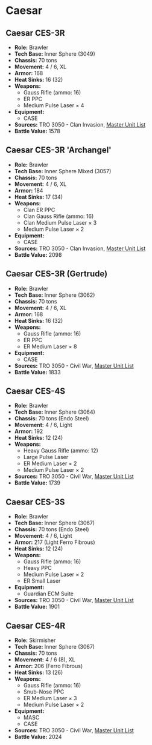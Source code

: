 # Caesar
## Caesar CES-3R
- **Role:** Brawler
- **Tech Base:** Inner Sphere (3049)
- **Chassis:** 70 tons
- **Movement:** 4 / 6, XL
- **Armor:** 168
- **Heat Sinks:** 16 (32)
- **Weapons:**
  - Gauss Rifle (ammo: 16)
  - ER PPC
  - Medium Pulse Laser × 4
- **Equipment:**
  - CASE
- **Sources:** TRO 3050 - Clan Invasion, [Master Unit List](http://masterunitlist.info/Unit/Details/455/caesar-ces-3r)
- **Battle Value:** 1578

## Caesar CES-3R 'Archangel'
- **Role:** Brawler
- **Tech Base:** Inner Sphere Mixed (3057)
- **Chassis:** 70 tons
- **Movement:** 4 / 6, XL
- **Armor:** 184
- **Heat Sinks:** 17 (34)
- **Weapons:**
  - Clan ER PPC
  - Clan Gauss Rifle (ammo: 16)
  - Clan Medium Pulse Laser × 3
  - Medium Pulse Laser × 2
- **Equipment:**
  - CASE
- **Sources:** TRO 3050 - Clan Invasion, [Master Unit List](http://masterunitlist.info/Unit/Details/3883/caesar-ces-3r-archangel)
- **Battle Value:** 2098

## Caesar CES-3R (Gertrude)
- **Role:** Brawler
- **Tech Base:** Inner Sphere (3062)
- **Chassis:** 70 tons
- **Movement:** 4 / 6, XL
- **Armor:** 168
- **Heat Sinks:** 16 (32)
- **Weapons:**
  - Gauss Rifle (ammo: 16)
  - ER PPC
  - ER Medium Laser × 8
- **Equipment:**
  - CASE
- **Sources:** TRO 3050 - Civil War, [Master Unit List](http://masterunitlist.info/Unit/Details/3884/caesar-ces-3r-gertrude)
- **Battle Value:** 1833

## Caesar CES-4S
- **Role:** Brawler
- **Tech Base:** Inner Sphere (3064)
- **Chassis:** 70 tons (Endo Steel)
- **Movement:** 4 / 6, Light
- **Armor:** 192
- **Heat Sinks:** 12 (24)
- **Weapons:**
  - Heavy Gauss Rifle (ammo: 12)
  - Large Pulse Laser
  - ER Medium Laser × 2
  - Medium Pulse Laser × 2
- **Sources:** TRO 3050 - Civil War, [Master Unit List](http://masterunitlist.info/Unit/Details/458/caesar-ces-4s)
- **Battle Value:** 1739

## Caesar CES-3S
- **Role:** Brawler
- **Tech Base:** Inner Sphere (3067)
- **Chassis:** 70 tons (Endo Steel)
- **Movement:** 4 / 6, Light
- **Armor:** 217 (Light Ferro Fibrous)
- **Heat Sinks:** 12 (24)
- **Weapons:**
  - Gauss Rifle (ammo: 16)
  - Heavy PPC
  - Medium Pulse Laser × 2
  - ER Small Laser
- **Equipment:**
  - Guardian ECM Suite
- **Sources:** TRO 3050 - Civil War, [Master Unit List](http://masterunitlist.info/Unit/Details/456/caesar-ces-3s)
- **Battle Value:** 1901

## Caesar CES-4R
- **Role:** Skirmisher
- **Tech Base:** Inner Sphere (3067)
- **Chassis:** 70 tons
- **Movement:** 4 / 6 (8), XL
- **Armor:** 206 (Ferro Fibrous)
- **Heat Sinks:** 13 (26)
- **Weapons:**
  - Gauss Rifle (ammo: 16)
  - Snub-Nose PPC
  - ER Medium Laser × 3
  - Medium Pulse Laser × 2
- **Equipment:**
  - MASC
  - CASE
- **Sources:** TRO 3050 - Civil War, [Master Unit List](http://masterunitlist.info/Unit/Details/457/caesar-ces-4r)
- **Battle Value:** 2024

